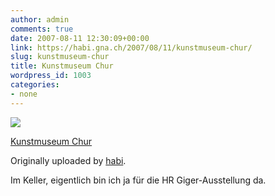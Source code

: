 ```yaml
---
author: admin
comments: true
date: 2007-08-11 12:30:09+00:00
link: https://habi.gna.ch/2007/08/11/kunstmuseum-chur/
slug: kunstmuseum-chur
title: Kunstmuseum Chur
wordpress_id: 1003
categories:
- none
---
```



 [![](http://farm2.static.flickr.com/1108/1081092381_551f4d46ee_m.jpg)](http://www.flickr.com/photos/habi/1081092381/)
   

 
  [Kunstmuseum Chur](http://www.flickr.com/photos/habi/1081092381/)
    

  Originally uploaded by [habi](http://www.flickr.com/people/habi/).
 



Im Keller, eigentlich bin ich ja für die HR Giger-Ausstellung da.
  

